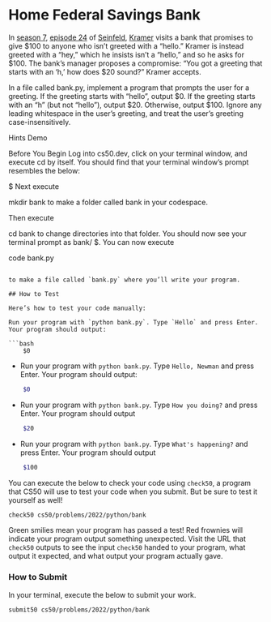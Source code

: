 # Home Federal Savings Bank

In [season 7](https://en.wikipedia.org/wiki/The_Invitations), [episode 24](https://en.wikipedia.org/wiki/The_Invitations) of [Seinfeld](https://en.wikipedia.org/wiki/Seinfeld), [Kramer](https://en.wikipedia.org/wiki/Cosmo_Kramer) visits a bank that promises to give $100 to anyone who isn’t greeted with a “hello.” Kramer is instead greeted with a “hey,” which he insists isn’t a “hello,” and so he asks for $100. The bank’s manager proposes a compromise: “You got a greeting that starts with an ‘h,’ how does $20 sound?” Kramer accepts.

In a file called bank.py, implement a program that prompts the user for a greeting. If the greeting starts with “hello”, output $0. If the greeting starts with an “h” (but not “hello”), output $20. Otherwise, output $100. Ignore any leading whitespace in the user’s greeting, and treat the user’s greeting case-insensitively.

Hints
Demo

Before You Begin
Log into cs50.dev, click on your terminal window, and execute cd by itself. You should find that your terminal window’s prompt resembles the below:

$
Next execute

mkdir bank
to make a folder called bank in your codespace.

Then execute

cd bank
to change directories into that folder. You should now see your terminal prompt as bank/ $. You can now execute

code bank.py
```

to make a file called `bank.py` where you’ll write your program.

## How to Test

Here’s how to test your code manually:

Run your program with `python bank.py`. Type `Hello` and press Enter. Your program should output:

```bash
    $0
```

- Run your program with `python bank.py`. Type `Hello, Newman` and press Enter. Your program should output:

```bash
    $0
```

- Run your program with `python bank.py`. Type `How you doing?` and press Enter. Your program should output

```bash
    $20
```

- Run your program with `python bank.py`. Type `What's happening?` and press Enter. Your program should output

```bash
    $100
```

You can execute the below to check your code using `check50`, a program that CS50 will use to test your code when you submit. But be sure to test it yourself as well!

```bash
check50 cs50/problems/2022/python/bank
```

Green smilies mean your program has passed a test! Red frownies will indicate your program output something unexpected. Visit the URL that `check50` outputs to see the input `check50` handed to your program, what output it expected, and what output your program actually gave.

### How to Submit

In your terminal, execute the below to submit your work.

```bash
submit50 cs50/problems/2022/python/bank
```
